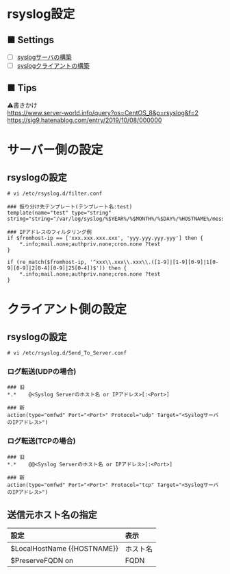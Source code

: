 # rsyslog設定
## ■ Settings
- [ ] [syslogサーバの構築](https://github.com/thetaru/memorandum/tree/master/OS/Linux/CentOS8/syslog/syslog_server)
- [ ] [syslogクライアントの構築]()
## ■ Tips

:warning:書きかけ  
https://www.server-world.info/query?os=CentOS_8&p=rsyslog&f=2  
https://sig9.hatenablog.com/entry/2019/10/08/000000
# サーバー側の設定
## rsyslogの設定
```
# vi /etc/rsyslog.d/filter.conf
```
```
### 振り分け先テンプレート(テンプレート名:test)
template(name="test" type="string" string="string="/var/log/syslog/%$YEAR%/%$MONTH%/%$DAY%/%HOSTNAME%/messages.log")

### IPアドレスのフィルタリング例
if $fromhost-ip == ['xxx.xxx.xxx.xxx', 'yyy.yyy.yyy.yyy'] then {
    *.info;mail.none;authpriv.none;cron.none ?test
}

if (re_match($fromhost-ip, '^xxx\\.xxx\\.xxx\\.([1-9]|[1-9][0-9]|1[0-9][0-9]|2[0-4][0-9]|25[0-4])$')) then {
    *.info;mail.none;authpriv.none;cron.none ?test
}
```
# クライアント側の設定
## rsyslogの設定
```
# vi /etc/rsyslog.d/Send_To_Server.conf
```
### ログ転送(UDPの場合)
```
### 旧
*.*    @<Syslog Serverのホスト名 or IPアドレス>[:<Port>]

### 新
action(type="omfwd" Port="<Port>" Protocol="udp" Target="<SyslogサーバのIPアドレス>")
```
### ログ転送(TCPの場合)
```
### 旧
*.*    @@<Syslog Serverのホスト名 or IPアドレス>[:<Port>]

### 新
action(type="omfwd" Port="<Port>" Protocol="tcp" Target="<SyslogサーバのIPアドレス>")
```
## 送信元ホスト名の指定

|設定|表示|
|:---|:---|
|$LocalHostName {{HOSTNAME}}|ホスト名|
|$PreserveFQDN on|FQDN|

